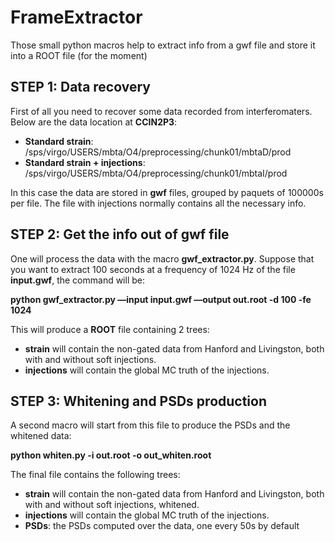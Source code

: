 # FrameExtractor

Those small python macros help to extract info from a gwf file and store it into a ROOT file (for the moment)

## STEP 1: Data recovery

First of all you need to recover some data recorded from interferomaters. Below are the data location at **CCIN2P3**:

- **Standard strain**: /sps/virgo/USERS/mbta/O4/preprocessing/chunk01/mbtaD/prod
- **Standard strain + injections**: /sps/virgo/USERS/mbta/O4/preprocessing/chunk01/mbtaI/prod

In this case the data are stored in **gwf** files, grouped by paquets of 100000s per file. The file with injections normally contains all the necessary info.

## STEP 2: Get the info out of gwf file

One will process the data with the macro **gwf_extractor.py**. Suppose that you want to extract 100 seconds at a frequency of 1024 Hz of the file **input.gwf**, the command will be:

**python gwf_extractor.py —input input.gwf —output out.root -d 100 -fe 1024**

This will produce a **ROOT** file containing 2 trees: 

- **strain** will contain the non-gated data from Hanford and Livingston, both with and without soft injections.
- **injections** will contain the global MC truth of the injections.

## STEP 3: Whitening and PSDs production

A second macro will start from this file to produce the PSDs and the whitened data:

**python whiten.py -i out.root -o out_whiten.root**

The final file contains the following trees:

- **strain** will contain the non-gated data from Hanford and Livingston, both with and without soft injections, whitened.
- **injections** will contain the global MC truth of the injections.
- **PSDs**: the PSDs computed over the data, one every 50s by default
